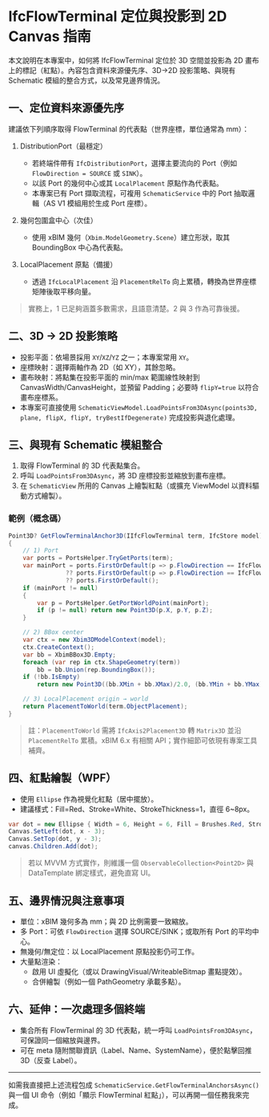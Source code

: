 # IfcFlowTerminal 定位與投影到 2D Canvas 指南

本文說明在本專案中，如何將 IfcFlowTerminal 定位於 3D 空間並投影為 2D 畫布上的標記（紅點）。內容包含資料來源優先序、3D→2D 投影策略、與現有 Schematic 模組的整合方式，以及常見邊界情況。

## 一、定位資料來源優先序

建議依下列順序取得 FlowTerminal 的代表點（世界座標，單位通常為 mm）：

1. DistributionPort（最穩定）
   - 若終端件帶有 `IfcDistributionPort`，選擇主要流向的 Port（例如 `FlowDirection = SOURCE` 或 `SINK`）。
   - 以該 Port 的幾何中心或其 `LocalPlacement` 原點作為代表點。
   - 本專案已有 Port 擷取流程，可複用 `SchematicService` 中的 Port 抽取邏輯（AS V1 模組用於生成 Port 座標）。

2. 幾何包圍盒中心（次佳）
   - 使用 xBIM 幾何（`Xbim.ModelGeometry.Scene`）建立形狀，取其 BoundingBox 中心為代表點。

3. LocalPlacement 原點（備援）
   - 透過 `IfcLocalPlacement` 沿 `PlacementRelTo` 向上累積，轉換為世界座標矩陣後取平移向量。

> 實務上，1 已足夠涵蓋多數需求，且語意清楚。2 與 3 作為可靠後援。

## 二、3D → 2D 投影策略

- 投影平面：依場景採用 `XY`/`XZ`/`YZ` 之一；本專案常用 `XY`。
- 座標映射：選擇兩軸作為 2D（如 XY），其餘忽略。
- 畫布映射：將點集在投影平面的 min/max 範圍線性映射到 CanvasWidth/CanvasHeight，並預留 Padding；必要時 `flipY=true` 以符合畫布座標系。
- 本專案可直接使用 `SchematicViewModel.LoadPointsFrom3DAsync(points3D, plane, flipX, flipY, tryBestIfDegenerate)` 完成投影與退化處理。

## 三、與現有 Schematic 模組整合

1. 取得 FlowTerminal 的 3D 代表點集合。
2. 呼叫 `LoadPointsFrom3DAsync`，將 3D 座標投影並縮放到畫布座標。
3. 在 `SchematicView` 所用的 Canvas 上繪製紅點（或擴充 ViewModel 以資料驅動方式繪製）。

### 範例（概念碼）

```csharp
Point3D? GetFlowTerminalAnchor3D(IIfcFlowTerminal term, IfcStore model)
{
    // 1) Port
    var ports = PortsHelper.TryGetPorts(term);
    var mainPort = ports.FirstOrDefault(p => p.FlowDirection == IfcFlowDirectionEnum.SOURCE)
                ?? ports.FirstOrDefault(p => p.FlowDirection == IfcFlowDirectionEnum.SINK)
                ?? ports.FirstOrDefault();
    if (mainPort != null)
    {
        var p = PortsHelper.GetPortWorldPoint(mainPort);
        if (p != null) return new Point3D(p.X, p.Y, p.Z);
    }

    // 2) BBox center
    var ctx = new Xbim3DModelContext(model);
    ctx.CreateContext();
    var bb = XbimBBox3D.Empty;
    foreach (var rep in ctx.ShapeGeometry(term))
        bb = bb.Union(rep.BoundingBox());
    if (!bb.IsEmpty)
        return new Point3D((bb.XMin + bb.XMax)/2.0, (bb.YMin + bb.YMax)/2.0, (bb.ZMin + bb.ZMax)/2.0);

    // 3) LocalPlacement origin → world
    return PlacementToWorld(term.ObjectPlacement);
}
```

> 註：`PlacementToWorld` 需將 `IfcAxis2Placement3D` 轉 `Matrix3D` 並沿 `PlacementRelTo` 累積。xBIM 6.x 有相關 API；實作細節可依現有專案工具補齊。

## 四、紅點繪製（WPF）

- 使用 `Ellipse` 作為視覺化紅點（居中擺放）。
- 建議樣式：Fill=Red、Stroke=White、StrokeThickness=1，直徑 6~8px。

```csharp
var dot = new Ellipse { Width = 6, Height = 6, Fill = Brushes.Red, Stroke = Brushes.White, StrokeThickness = 1 };
Canvas.SetLeft(dot, x - 3);
Canvas.SetTop(dot, y - 3);
canvas.Children.Add(dot);
```

> 若以 MVVM 方式實作，則維護一個 `ObservableCollection<Point2D>` 與 DataTemplate 綁定樣式，避免直寫 UI。

## 五、邊界情況與注意事項

- 單位：xBIM 幾何多為 mm；與 2D 比例需要一致縮放。
- 多 Port：可依 `FlowDirection` 選擇 SOURCE/SINK；或取所有 Port 的平均中心。
- 無幾何/無定位：以 LocalPlacement 原點投影仍可工作。
- 大量點渲染：
  - 啟用 UI 虛擬化（或以 DrawingVisual/WriteableBitmap 畫點提效）。
  - 合併繪製（例如一個 PathGeometry 承載多點）。

## 六、延伸：一次處理多個終端

- 集合所有 FlowTerminal 的 3D 代表點，統一呼叫 `LoadPointsFrom3DAsync`，可保證同一個縮放與邊界。
- 可在 meta 隨附關聯資訊（Label、Name、SystemName），便於點擊回推 3D（反查 Label）。

---

如需我直接把上述流程包成 `SchematicService.GetFlowTerminalAnchorsAsync()` 與一個 UI 命令（例如「顯示 FlowTerminal 紅點」），可以再開一個任務我來完成。